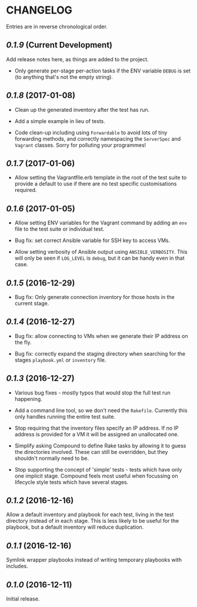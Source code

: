 # CHANGELOG

Entries are in reverse chronological order.

## *0.1.9* (Current Development)

Add release notes here, as things are added to the project.

  * Only generate per-stage per-action tasks if the ENV variable `DEBUG` is set
    (to anything that's not the empty string).

## *0.1.8* (2017-01-08)

  * Clean up the generated inventory after the test has run.

  * Add a simple example in lieu of tests.

  * Code clean-up including using `Forwardable` to avoid lots of tiny
    forwarding methods, and correctly namespacing the `ServerSpec` and
    `Vagrant` classes. Sorry for polluting your programmes!

## *0.1.7* (2017-01-06)

  * Allow setting the Vagrantfile.erb template in the root of the test suite to
    provide a default to use if there are no test specific customisations
    required.

## *0.1.6* (2017-01-05)

  * Allow setting ENV variables for the Vagrant command by adding an `env` file
    to the test suite or individual test.

  * Bug fix: set correct Ansible variable for SSH key to access VMs.

  * Allow setting verbosity of Ansible output using `ANSIBLE_VERBOSITY`. This
    will only be seen if `LOG_LEVEL` is `debug`, but it can be handy even in
    that case.

## *0.1.5* (2016-12-29)

  * Bug fix: Only generate connection inventory for those hosts in the current
    stage.

## *0.1.4* (2016-12-27)

  * Bug fix: allow connecting to VMs when we generate their IP address on
    the fly.

  * Bug fix: correctly expand the staging directory when searching for
    the stages `playbook.yml` or `inventory` file.

## *0.1.3* (2016-12-27)

  * Various bug fixes - mostly typos that would stop the full test run
    happening.

  * Add a command line tool, so we don't need the `Rakefile`. Currently this
    only handles running the entire test suite.

  * Stop requiring that the inventory files specify an IP address. If no
    IP address is provided for a VM it will be assigned an unallocated one.

  * Simplify asking Compound to define Rake tasks by allowing it to guess
    the directories involved. These can still be overridden, but they
    shouldn't normally need to be.

  * Stop supporting the concept of 'simple' tests - tests which have only
    one implicit stage. Compound feels most useful when focussing on
    lifecycle style tests which have several stages.

## *0.1.2* (2016-12-16)

  Allow a default inventory and playbook for each test, living in the test
  directory instead of in each stage. This is less likely to be useful for
  the playbook, but a default inventory will reduce duplication.

## *0.1.1* (2016-12-16)

  Symlink wrapper playbooks instead of writing temporary playbooks with
  includes.

## *0.1.0* (2016-12-11)

  Initial release.
